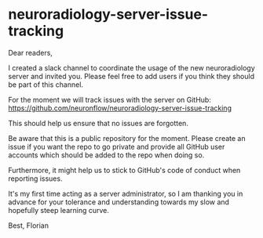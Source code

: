 # neuroradiology-server-issue-tracking

Dear readers,

I created a slack channel to coordinate the usage of the new neuroradiology server and invited you. Please feel free to add users if you think they should be part of this channel.

For the moment we will track issues with the server on GitHub:
https://github.com/neuronflow/neuroradiology-server-issue-tracking

This should help us ensure that no issues are forgotten.


Be aware that this is a public repository for the moment. Please create an issue if you want the repo to go private and provide all GitHub user accounts which should be added to the repo when doing so.


Furthermore, it might help us to stick to GitHub's code of conduct when reporting issues.

It's my first time acting as a server administrator, so I am thanking you in advance for your tolerance and understanding towards my slow and hopefully steep learning curve.


Best,
Florian

